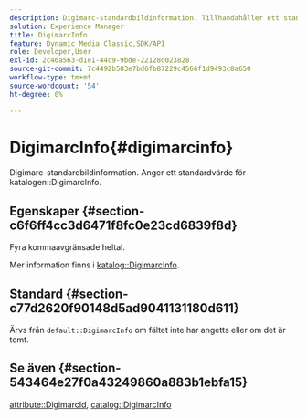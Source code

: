 ```yaml
---
description: Digimarc-standardbildinformation. Tillhandahåller ett standardvärde för katalogen DigimarcInfo.
solution: Experience Manager
title: DigimarcInfo
feature: Dynamic Media Classic,SDK/API
role: Developer,User
exl-id: 2c46a563-d1e1-44c9-9bde-22128d023828
source-git-commit: 7c4492b583e7bd6fb87229c4566f1d9493c8a650
workflow-type: tm+mt
source-wordcount: '54'
ht-degree: 0%

---
```


# DigimarcInfo{#digimarcinfo}

Digimarc-standardbildinformation. Anger ett standardvärde för katalogen::DigimarcInfo.

## Egenskaper {#section-c6f6ff4cc3d6471f8fc0e23cd6839f8d}

Fyra kommaavgränsade heltal.

Mer information finns i [katalog::DigimarcInfo](/help/aem-is-ir-api/is-api/image-catalog/image-serving-api-ref/c-image-catalog-reference/c-image-svg-data-reference/c-image-data-reference/r-digimarcinfo-cat.md).

## Standard {#section-c77d2620f90148d5ad9041131180d611}

Ärvs från `default::DigimarcInfo` om fältet inte har angetts eller om det är tomt.

## Se även {#section-543464e27f0a43249860a883b1ebfa15}

[attribute::DigimarcId](../../../../../is-api/image-catalog/image-serving-api-ref/c-image-catalog-reference/c-attributes-reference/r-digimarcid.md#reference-33e3eca7f1874510904e5c8645cecd68), [catalog::DigimarcInfo](../../../../../is-api/image-catalog/image-serving-api-ref/c-image-catalog-reference/c-image-svg-data-reference/c-image-data-reference/r-digimarcinfo-cat.md#reference-4925764ed683466bb7af4b807c86f8ba)
